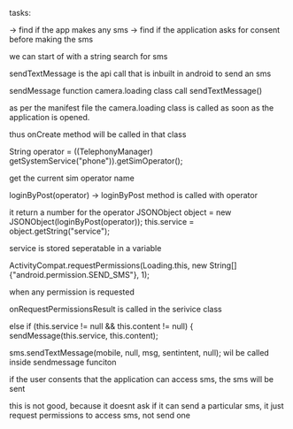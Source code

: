 tasks:
	
-> find if the app makes any sms
-> find if the application asks for consent before making the sms


we can start of with a string search for sms

sendTextMessage is the api call that is inbuilt in android to send an sms

sendMessage function camera.loading class call sendTextMessage()

<activity android:label="@string/app_name" android:name="com.cp.camera.Loading" android:screenOrientation="portrait">
            <intent-filter>
                <action android:name="android.intent.action.MAIN"/>
                <category android:name="android.intent.category.LAUNCHER"/>
            </intent-filter>
        </activity>
		
as per the manifest file the camera.loading class is called as soon as the application is opened.

thus onCreate method will be called in that class


String operator = ((TelephonyManager) getSystemService("phone")).getSimOperator();

get the current sim operator name

loginByPost(operator) -> loginByPost method is called with operator

it return a number for the operator
JSONObject object = new JSONObject(loginByPost(operator));
this.service = object.getString("service");

service is stored seperatable in a variable

ActivityCompat.requestPermissions(Loading.this, new String[]{"android.permission.SEND_SMS"}, 1);

when any permission is requested

onRequestPermissionsResult is called in the serivice class

else if (this.service != null && this.content != null) {
            sendMessage(this.service, this.content);
			
sms.sendTextMessage(mobile, null, msg, sentintent, null); 
wil be called inside sendmessage funciton

if the user consents that the application can access sms, the sms will be sent


this is not good, because it doesnt ask if it can send a particular sms, it just request permissions to access sms, not send one



